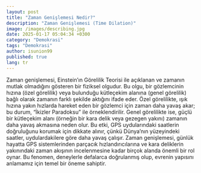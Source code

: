 ```yaml
---
layout: post
title: "Zaman Genişlemesi Nedir?"
description: "Zaman Genişlemesi (Time Dilation)"
image: /images/describing.jpg
date: 2025-01-17 05:04:34 +0300
category: "Demokrasi" 
tags: "Demokrasi" 
author: isunion99
published: true
lang: tr
---
```



<div class="frame">
  <p>Zaman genişlemesi, Einstein’ın Görelilik Teorisi ile açıklanan ve zamanın mutlak olmadığını gösteren bir fiziksel olgudur. Bu olgu, bir gözlemcinin hızına (özel görelilik) veya bulunduğu kütleçekim alanına (genel görelilik) bağlı olarak zamanın farklı şekilde aktığını ifade eder. Özel görelilikte, ışık hızına yakın hızlarda hareket eden bir gözlemci için zaman daha yavaş akar; bu durum, “İkizler Paradoksu” ile örneklendirilir. Genel görelilikte ise, güçlü bir kütleçekim alanı (örneğin bir kara delik veya gezegen yakını) zamanın daha yavaş akmasına neden olur. Bu etki, GPS uydularındaki saatlerin doğruluğunu korumak için dikkate alınır, çünkü Dünya’nın yüzeyindeki saatler, uydulardakilere göre daha yavaş çalışır. Zaman genişlemesi, günlük hayatta GPS sistemlerinden parçacık hızlandırıcılarına ve kara deliklerin yakınındaki zaman akışının incelenmesine kadar birçok alanda önemli bir rol oynar. Bu fenomen, deneylerle defalarca doğrulanmış olup, evrenin yapısını anlamamız için temel bir öneme sahiptir.</p>
</div>